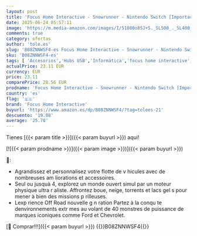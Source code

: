 ```yaml
---
layout: post
title: 'Focus Home Interactive - Snowrunner - Nintendo Switch [Importación francesa]'
date: 2025-06-24 05:57:11
image: 'https://m.media-amazon.com/images/I/51080o8SJ+S._SL500_._SL400_.jpg'
comments: true
category: ofertas
author: 'tole.es'
slug: 'B08ZNNWSF4-es Focus Home Interactive - Snowrunner - Nintendo Switch...'
sku: 'B08ZNNWSF4-es'
tags: [ 'Accesorios','Hubs USB','Informática','focus home interactive','nintendo','🇪🇸', ]
actualPrice: 23.11 EUR
currency: EUR
price: 23.11
comparePrice: 28.56 EUR
prodname: 'Focus Home Interactive - Snowrunner - Nintendo Switch [Importación francesa]'
country: 'es'
flag: '🇪🇸'
brand: 'Focus Home Interactive'
buyurl: 'https://www.amazon.es/dp/B08ZNNWSF4/?tag=tolees-21'
descuento: '19.08'
average: '25.78'
---
```


Tienes [{{< param title >}}]({{< param buyurl >}}) aqui!

[![{{< param prodname >}}]({{< param image >}})]({{< param buyurl >}})

🔎:

- Agrandissez et personnalisez votre flotte de v hicules avec de nombreuses am liorations et accessoires.
- Seul ou jusquà 4, explorez un monde ouvert simul par un moteur physique ultra r aliste. Affrontez boue, neige, torrents et lacs gel s pour mener à bien des missions p rilleuses.
- Lexp rience Off Road nouvelle g n ration Partez à la conqu te denvironnements extr mes au volant de 40 monstres de puissance de marques iconiques comme Ford et Chevrolet.

[🛒 Comprar!!!]({{< param buyurl >}})
{{<world>}}B08ZNNWSF4{{</world>}}
